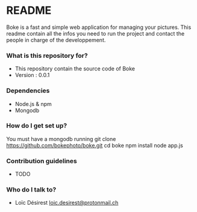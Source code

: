 # README #
Boke is a fast and simple web application for managing your pictures.
This readme contain all the infos you need to run the project and contact the people in charge of the developpement.

### What is this repository for? ###

* This repository contain the source code of Boke
* Version : 0.0.1

### Dependencies ###
* Node.js & npm
* Mongodb

### How do I get set up? ###
You must have a mongodb running
	git clone https://github.com/bokephoto/boke.git
	cd boke
	npm install
	node app.js

### Contribution guidelines ###

* TODO

### Who do I talk to? ###

* Loïc Désirest loic.desirest@protonmail.ch
